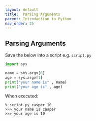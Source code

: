 ```yaml
---
layout: default
title:  Parsing Arguments
parent: Introduction to Python
nav_order: 25
---
```


## Parsing Arguments

Save the below into a script e.g. `script.py`
```python
import sys

name = svs.argv[0]
age = sys.argv[1]
print("your name is" , name)
print("your age is" , age)
```

When executed:

	% script.py casper 10
	>>> your name is casper
	>>> your age is 10


